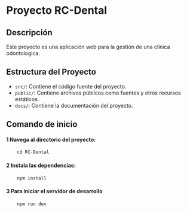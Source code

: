 # Proyecto RC-Dental

## Descripción
Este proyecto es una aplicación web para la gestión de una clínica odontologica.

## Estructura del Proyecto
- `src/`: Contiene el código fuente del proyecto.
- `public/`: Contiene archivos públicos como fuentes y otros recursos estáticos.
- `docs/`: Contiene la documentación del proyecto.

## Comando de inicio

#### 1 Navega al directorio del proyecto:
        cd RC-Dental

#### 2 Instala las dependencias:
        npm install

#### 3 Para iniciar el servidor de desarrollo
        npm run dev
